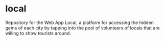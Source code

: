 # local
Repository for the Web App Local, a platform for accessing the hidden gems of each city by tapping into the pool of volunteers of locals that are willing to show tourists around. 
